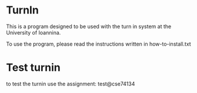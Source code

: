 # TurnIn

This is a program designed to be used with the turn in system at the University of Ioannina.

To use the program, please read the instructions written in how-to-install.txt

# Test turnin

to test the turnin use the assignment: test@cse74134
